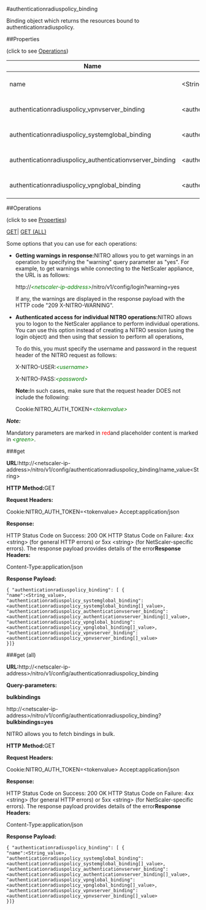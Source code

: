#authenticationradiuspolicy_binding

Binding object which returns the resources bound to authenticationradiuspolicy.


##Properties 
<span>(click to see [Operations](#opera))</span>


<table><thead><tr><th>Name</th><th>Data Type</th><th>Permissions</th><th>Description</th></tr></thead><tbody><tr><td>name</td><td>&lt;String></td><td>Read-write</td><td>Name of the RADIUS authentication policy.<br>Minimum length = 1</td></tr><tr><td>authenticationradiuspolicy_vpnvserver_binding</td><td>&lt;authenticationradiuspolicy_vpnvserver_binding[]></td><td>Read-only</td><td>vpnvserver that can be bound to authenticationradiuspolicy.</td></tr><tr><td>authenticationradiuspolicy_systemglobal_binding</td><td>&lt;authenticationradiuspolicy_systemglobal_binding[]></td><td>Read-only</td><td>systemglobal that can be bound to authenticationradiuspolicy.</td></tr><tr><td>authenticationradiuspolicy_authenticationvserver_binding</td><td>&lt;authenticationradiuspolicy_authenticationvserver_binding[]></td><td>Read-only</td><td>authenticationvserver that can be bound to authenticationradiuspolicy.</td></tr><tr><td>authenticationradiuspolicy_vpnglobal_binding</td><td>&lt;authenticationradiuspolicy_vpnglobal_binding[]></td><td>Read-only</td><td>vpnglobal that can be bound to authenticationradiuspolicy.</td></tr></tbody></table>
##Operations 
<span>(click to see [Properties](#prope))</span>


[GET]()| [GET (ALL)](#ge)


Some options that you can use for each operations:
<ul><li><p><b>Getting warnings in response:</b>NITRO allows you to get warnings in an operation by specifying the "warning" query parameter as "yes". For example, to get warnings while connecting to the NetScaler appliance, the URL is as follows:</p><p>http://<span style="color:green;font-style:italic;">&lt;netscaler-ip-address&gt;</span>/nitro/v1/config/login?warning=yes</p><p>If any, the warnings are displayed in the response payload with the HTTP code "209 X-NITRO-WARNING".</p></li><li><p><b>Authenticated access for individual NITRO operations:</b>NITRO allows you to logon to the NetScaler appliance to perform individual operations. You can use this option instead of creating a NITRO session (using the login object) and then using that session to perform all operations,</p><p>To do this, you must specify the username and password in the request header of the NITRO request as follows:</p><p>X-NITRO-USER:<span style="color:green;font-style:italic;">&lt;username&gt;</span></p><p>X-NITRO-PASS:<span style="color:green;font-style:italic;">&lt;password&gt;</span></p><p><b>Note:</b>In such cases, make sure that the request header DOES not include the following:</p><p>Cookie:NITRO_AUTH_TOKEN=<span style="color:green;font-style:italic;">&lt;tokenvalue&gt;</span></p></li></ul>



***Note:*** 
Mandatory parameters are marked in <span style="color:#FF0000;">red</span>and placeholder content is marked in <span style="color:green;font-style:italic">&lt;green&gt;</span>.

###get



<b>URL:</b>http://&lt;netscaler-ip-address&gt;/nitro/v1/config/authenticationradiuspolicy_binding/name_value&lt;String&gt;
<b>HTTP Method:</b>GET
<b>Request Headers:</b>

Cookie:NITRO_AUTH_TOKEN=&lt;tokenvalue&gt;Accept:application/json

<b>Response:</b>
HTTP Status Code on Success: 200 OKHTTP Status Code on Failure: 4xx &lt;string&gt; (for general HTTP errors) or 5xx &lt;string&gt; (for NetScaler-specific errors). The response payload provides details of the error<b>Response Headers:</b>

Content-Type:application/json

<b>Response Payload: </b>```{ "authenticationradiuspolicy_binding": [ {"name":<String_value>,"authenticationradiuspolicy_systemglobal_binding":<authenticationradiuspolicy_systemglobal_binding[]_value>,"authenticationradiuspolicy_authenticationvserver_binding":<authenticationradiuspolicy_authenticationvserver_binding[]_value>,"authenticationradiuspolicy_vpnglobal_binding":<authenticationradiuspolicy_vpnglobal_binding[]_value>,"authenticationradiuspolicy_vpnvserver_binding":<authenticationradiuspolicy_vpnvserver_binding[]_value>}]}```



###get (all)



<b>URL:</b>http://&lt;netscaler-ip-address&gt;/nitro/v1/config/authenticationradiuspolicy_binding
<b>Query-parameters:</b>
<b>bulkbindings</b>
http://&lt;netscaler-ip-address&gt;/nitro/v1/config/authenticationradiuspolicy_binding?<b>bulkbindings=yes</b>
NITRO allows you to fetch bindings in bulk.



<b>HTTP Method:</b>GET
<b>Request Headers:</b>

Cookie:NITRO_AUTH_TOKEN=&lt;tokenvalue&gt;Accept:application/json

<b>Response:</b>
HTTP Status Code on Success: 200 OKHTTP Status Code on Failure: 4xx &lt;string&gt; (for general HTTP errors) or 5xx &lt;string&gt; (for NetScaler-specific errors). The response payload provides details of the error<b>Response Headers:</b>

Content-Type:application/json

<b>Response Payload: </b>```{ "authenticationradiuspolicy_binding": [ {"name":<String_value>,"authenticationradiuspolicy_systemglobal_binding":<authenticationradiuspolicy_systemglobal_binding[]_value>,"authenticationradiuspolicy_authenticationvserver_binding":<authenticationradiuspolicy_authenticationvserver_binding[]_value>,"authenticationradiuspolicy_vpnglobal_binding":<authenticationradiuspolicy_vpnglobal_binding[]_value>,"authenticationradiuspolicy_vpnvserver_binding":<authenticationradiuspolicy_vpnvserver_binding[]_value>}]}```



